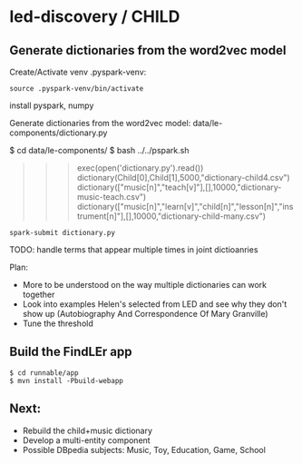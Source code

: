 # led-discovery / CHILD


## Generate dictionaries from the word2vec model

Create/Activate venv .pyspark-venv:
```
source .pyspark-venv/bin/activate
```
install pyspark, numpy

Generate dictionaries from the word2vec model: data/le-components/dictionary.py

$ cd data/le-components/
$ bash ../../pspark.sh
>>> exec(open('dictionary.py').read())
>>> dictionary(Child[0],Child[1],5000,"dictionary-child4.csv")
dictionary(["music[n]","teach[v]"],[],10000,"dictionary-music-teach.csv")
dictionary(["music[n]","learn[v]","child[n]","lesson[n]","instrument[n]"],[],10000,"dictionary-child-many.csv")

```
spark-submit dictionary.py
```

TODO: handle terms that appear multiple times in joint dictioanries

Plan:

- More to be understood on the way multiple dictionaries can work together
- Look into examples Helen's selected from LED and see why they don't show up (Autobiography And Correspondence Of Mary Granville)
- Tune the threshold

## Build the FindLEr app
```
$ cd runnable/app
$ mvn install -Pbuild-webapp
```


## Next:

- Rebuild the child+music dictionary
- Develop a multi-entity component
- Possible DBpedia subjects: Music, Toy, Education, Game, School

